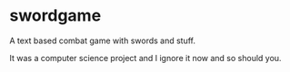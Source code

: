 # swordgame
A text based combat game with swords and stuff.

It was a computer science project and I ignore it now and so should you.